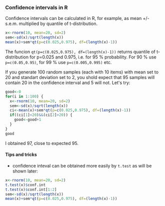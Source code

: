 ### Confidence intervals in R
Confidence intervals can be calculated in R, for example, as mean +/- s.e.m. multiplied by quantile of t-distribution.
```R
x<-rnorm(10, mean=20, sd=2)
sem<-sd(x)/sqrt(length(x))
mean(x)+sem*qt(p=c(0.025,0.975), df=(length(x)-1))
```
The funcion `qt(p=c(0.025,0.975), df=(length(x)-1))` returns quantile of t-distribution for p=0.025 and 0.975, i.e. for 95 %
probability. For 90 % use `p=c(0.05,0.95)`, for 99 % use `p=c(0.005,0.995)` etc.

If you generate 100 random samples (each with 10 items) with mean set to 20 and standart deviation set to 2, you shold
expect that 95 samples will contain 20 in the confidence interval and 5 will not. Let's try:
```R
good<-0
for(i in 1:100) {
  x<-rnorm(10, mean=20, sd=2)
  sem<-sd(x)/sqrt(length(x))
  ci<-mean(x)+sem*qt(p=c(0.025,0.975), df=(length(x)-1))
  if((ci[1]<20)&&(ci[2]>20)) {
    good<-good+1
  }
}
good
```
I obtained 97, close to expected 95.

#### Tips and tricks
* confidence inteval can be obtained more easily by `t.test` as will be shown later:
```R
x<-rnorm(10, mean=20, sd=2)
t.test(x)$conf.int
t.test(x)$conf.int[1:2]
sem<-sd(x)/sqrt(length(x))
mean(x)+sem*qt(p=c(0.025,0.975), df=(length(x)-1))
```

